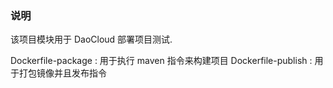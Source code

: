 ### 说明

 该项目模块用于 DaoCloud 部署项目测试.
 
 
Dockerfile-package :  用于执行 maven 指令来构建项目
Dockerfile-publish :  用于打包镜像并且发布指令